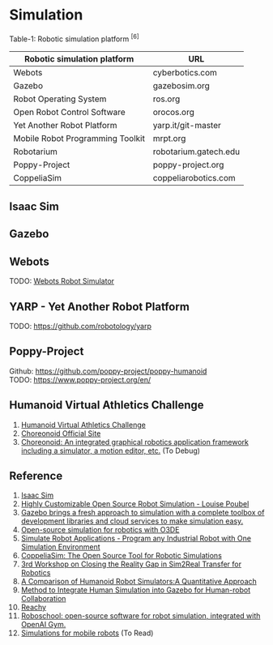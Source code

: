 # Simulation

Table-1: Robotic simulation platform <sup>[6]</sup>

| Robotic simulation platform	| URL |
| -- | -- |
| Webots | cyberbotics.com |
| Gazebo | gazebosim.org |
| Robot Operating System | ros.org |
| Open Robot Control Software | orocos.org |
| Yet Another Robot Platform | yarp.it/git-master |
| Mobile Robot Programming Toolkit | mrpt.org |
| Robotarium | robotarium.gatech.edu |
| Poppy-Project | poppy-project.org |
| CoppeliaSim	| coppeliarobotics.com |

## Isaac Sim

## Gazebo

## Webots
TODO: [Webots Robot Simulator](https://github.com/cyberbotics/webots)

## YARP - Yet Another Robot Platform
TODO: https://github.com/robotology/yarp

## Poppy-Project
Github: https://github.com/poppy-project/poppy-humanoid <br>
TODO: https://www.poppy-project.org/en/

## Humanoid Virtual Athletics Challenge

1. [Humanoid Virtual Athletics Challenge](https://ytazz.github.io/vnoid/)
2. [Choreonoid Official Site](https://www.choreonoid.org/en/)
3. [Choreonoid: An integrated graphical robotics application framework including a simulator, a motion editor, etc.](https://github.com/choreonoid/choreonoid) (To Debug)

## Reference
1. [Isaac Sim](https://docs.omniverse.nvidia.com/isaacsim/latest/index.html#what-is-isaac-sim)
2. [Highly Customizable Open Source Robot Simulation - Louise Poubel](https://www.youtube.com/watch?v=FheYuaMYJHg)
3. [Gazebo brings a fresh approach to simulation with a complete toolbox of development libraries and cloud services to make simulation easy.](https://gazebosim.org/home)
4. [Open-source simulation for robotics with O3DE](https://robotec.ai/open-source-simulatrion-for-robotics-w/)
5. [Simulate Robot Applications - Program any Industrial Robot with One Simulation Environment](https://robodk.com/)
6. [CoppeliaSim: The Open Source Tool for Robotic Simulations](https://www.opensourceforu.com/2021/03/coppeliasim-the-open-source-tool-for-robotic-simulations/)
7. [3rd Workshop on Closing the Reality Gap in Sim2Real Transfer for Robotics](https://sim2real.github.io/)
8. [A Comparison of Humanoid Robot Simulators:A Quantitative Approach](https://arxiv.org/pdf/2008.04627.pdf)
9. [Method to Integrate Human Simulation into Gazebo for Human-robot Collaboration](https://iopscience.iop.org/article/10.1088/1757-899X/825/1/012006)
10. [Reachy](https://www.pollen-robotics.com/)
11. [Roboschool: open-source software for robot simulation, integrated with OpenAI Gym.](https://openai.com/research/roboschool)
12. [Simulations for mobile robots](https://www.blackcoffeerobotics.com/blog/simulations-for-mobile-robots) (To Read)
